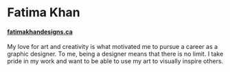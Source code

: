 # Fatima Khan


#### [fatimakhandesigns.ca](https://fatimakhandesigns.ca)

My love for art and creativity is what motivated me to pursue a career as a graphic designer. To me, being a designer means that there is no limit. I take pride in my work and want to be able to use my art to visually inspire others.
